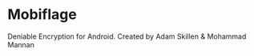 Mobiflage
=========

Deniable Encryption for Android. Created by Adam Skillen &amp; Mohammad Mannan
